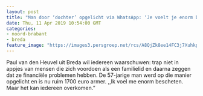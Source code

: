 ```yaml
---
layout: post
title: "Man door ‘dochter’ opgelicht via WhatsApp: ‘Je voelt je enorm bescheten’"
date: Thu, 11 Apr 2019 10:54:00 GMT
categories: 
- noord-brabant 
- breda 
feature_image: "https://images3.persgroep.net/rcs/A8QjZk8ee14FC3j7XuhkprXHY_o/diocontent/145300763/_fitwidth/400/?appId=21791a8992982cd8da851550a453bd7f&quality=0.7"
---
```


Paul van den Heuvel uit Breda wil iedereen waarschuwen: trap niet in appjes van mensen die zich voordoen als een familielid en daarna zeggen dat ze financiële problemen hebben. De 57-jarige man werd op die manier opgelicht en is nu ruim 1700 euro armer. ,,Ik voel me enorm bescheten. Maar het kan iedereen overkomen.”

